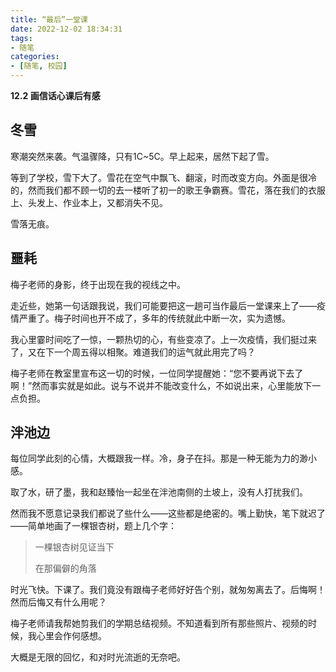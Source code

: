 ```yaml
---
title: “最后”一堂课
date: 2022-12-02 18:34:31
tags:
- 随笔
categories:
- [随笔, 校园]
---
```


**12.2 画信话心课后有感**

## 冬雪

寒潮突然来袭。气温骤降，只有1C~5C。早上起来，居然下起了雪。

等到了学校，雪下大了。雪花在空气中飘飞、翻滚，时而改变方向。外面是很冷的，然而我们都不顾一切的去一楼听了初一的歌王争霸赛。雪花，落在我们的衣服上、头发上、作业本上，又都消失不见。

雪落无痕。

<!--more-->

## 噩耗

梅子老师的身影，终于出现在我的视线之中。

走近些，她第一句话跟我说，我们可能要把这一趟可当作最后一堂课来上了——疫情严重了。梅子时间也开不成了，多年的传统就此中断一次，实为遗憾。

我心里霎时间吃了一惊，一颗热切的心，有些变凉了。上一次疫情，我们挺过来了，又在下一个周五得以相聚。难道我们的运气就此用完了吗？

梅子老师在教室里宣布这一切的时候，一位同学提醒她：“您不要再说下去了啊！”然而事实就是如此。说与不说并不能改变什么，不如说出来，心里能放下一点负担。

## 泮池边

每位同学此刻的心情，大概跟我一样。冷，身子在抖。那是一种无能为力的渺小感。

取了水，研了墨，我和赵臻怡一起坐在泮池南侧的土坡上，没有人打扰我们。

然而我不愿意记录我们都说了些什么——这些都是绝密的。嘴上勤快，笔下就迟了——简单地画了一棵银杏树，题上几个字：

> 一棵银杏树见证当下
> 
> 在那偏僻的角落

时光飞快。下课了。我们竟没有跟梅子老师好好告个别，就匆匆离去了。后悔啊！然而后悔又有什么用呢？

梅子老师请我帮她剪我们的学期总结视频。不知道看到所有那些照片、视频的时候，我心里会作何感想。

大概是无限的回忆，和对时光流逝的无奈吧。

